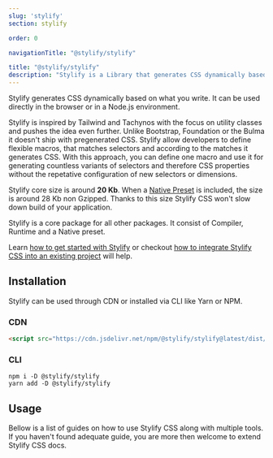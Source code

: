 ```yaml
---
slug: 'stylify'
section: stylify

order: 0

navigationTitle: "@stylify/stylify"

title: "@stylify/stylify"
description: "Stylify is a Library that generates CSS dynamically based on what you write."
---
```


Stylify generates CSS dynamically based on what you write. It can be used directly in the browser or in a Node.js environment.

Stylify is inspired by Tailwind and Tachynos with the focus on utility classes and pushes the idea even further. Unlike Bootstrap, Foundation or the Bulma it doesn't ship with pregenerated CSS.
Stylify allow developers to define flexible macros, that matches selectors and according to the matches it generates CSS. With this approach, you can define one macro and use it for generating countless variants of selectors and therefore CSS properties without the repetative configuration of new selectors or dimensions.

Stylify core size is around <strong>20 Kb</strong>. When a [Native Preset](/docs/stylify/native-preset) is included, the size is around 28 Kb non Gzipped. Thanks to this size Stylify CSS won't slow down build of your application.

Stylify is a core package for all other packages. It consist of Compiler, Runtime and a Native preset.

Learn [how to get started with Stylify](/docs/get-started) or checkout [how to integrate Stylify CSS into an existing project](/docs/get-started/migrating-to-stylify) will help.

## Installation
Stylify can be used through CDN or installed via CLI like Yarn or NPM.

### CDN

```html
<script src="https://cdn.jsdelivr.net/npm/@stylify/stylify@latest/dist/stylify.min.js"></script>
```

### CLI

```shell
npm i -D @stylify/stylify
yarn add -D @stylify/stylify
```

## Usage

Bellow is a list of guides on how to use Stylify CSS along with multiple tools. If you haven't found adequate guide, you are more then welcome to extend Stylify CSS docs.

<integration-blocks />
